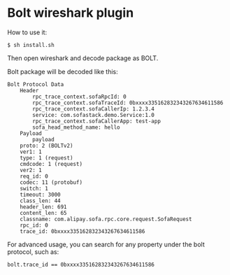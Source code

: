 # Bolt wireshark plugin

How to use it:
```
$ sh install.sh
```

Then open wireshark and decode package as BOLT.

Bolt package will be decoded like this:

```
Bolt Protocol Data
    Header
        rpc_trace_context.sofaRpcId: 0
        rpc_trace_context.sofaTraceId: 0bxxxx335162832343267634611586
        rpc_trace_context.sofaCallerIp: 1.2.3.4
        service: com.sofastack.demo.Service:1.0
        rpc_trace_context.sofaCallerApp: test-app
        sofa_head_method_name: hello
    Payload
        payload
    proto: 2 (BOLTv2)
    ver1: 1
    type: 1 (request)
    cmdcode: 1 (request)
    ver2: 1
    req_id: 0
    codec: 11 (protobuf)
    switch: 1
    timeout: 3000
    class_len: 44
    header_len: 691
    content_len: 65
    classname: com.alipay.sofa.rpc.core.request.SofaRequest
    rpc_id: 0
    trace_id: 0bxxxx335162832343267634611586
```

For advanced usage, you can search for any property under the bolt protocol, such as:
```
bolt.trace_id == 0bxxxx335162832343267634611586 
```

